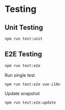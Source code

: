 # Testing

## Unit Testing

```bash
npm run test:unit
```

## E2E Testing

```bash
npm run test:e2e
```

Run single test

```bash
npm run test:e2e vue-i18n
```

Update snapshot

```bash
npm run test:e2e:update
```
